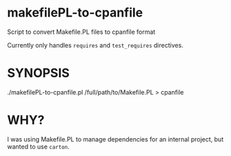 makefilePL-to-cpanfile
======================

Script to convert Makefile.PL files to cpanfile format

Currently only handles `requires` and `test_requires` directives.

SYNOPSIS
========

./makefilePL-to-cpanfile.pl /full/path/to/Makefile.PL > cpanfile

WHY?
====

I was using Makefile.PL to manage dependencies for an internal project, but
wanted to use `carton`.
